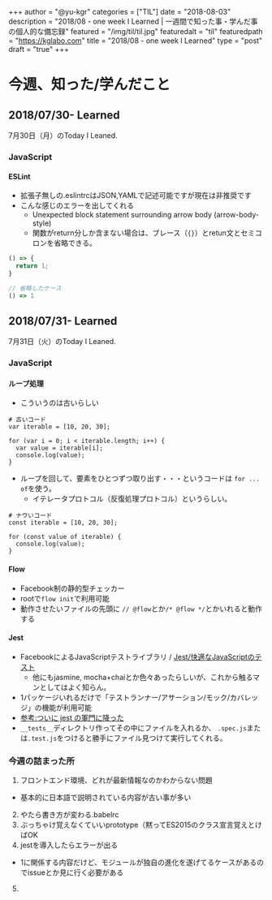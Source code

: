 +++
author = "@yu-kgr"
categories = ["TIL"]
date = "2018-08-03"
description = "2018/08 - one week I Learned | 一週間で知った事・学んだ事の個人的な備忘録"
featured = "/img/til/til.jpg"
featuredalt = "til"
featuredpath = "https://kglabo.com"
title = "2018/08 - one week I Learned"
type = "post"
draft = "true"
+++

# 今週、知った/学んだこと

<!-- tags = [""] -->

## 2018/07/30- Learned

7月30日（月）のToday I Leaned.

### JavaScript

#### ESLint

- 拡張子無しの.eslintrcはJSON,YAMLで記述可能ですが現在は非推奨です
- こんな感じのエラーを出してくれる
  - Unexpected block statement surrounding arrow body (arrow-body-style)
  - 関数がreturn分しか含まない場合は、ブレース（`{}`）とretun文とセミコロンを省略できる。

```JavaScript
() => {
  return 1;
}

// 省略したケース
() => 1
```

## 2018/07/31- Learned

7月31日（火）のToday I Leaned.

### JavaScript

#### ループ処理

- こういうのは古いらしい

```
# 古いコード
var iterable = [10, 20, 30];

for (var i = 0; i < iterable.length; i++) {
  var value = iterable[i];
  console.log(value);
}
```

- ループを回して、要素をひとつずつ取り出す・・・というコードは `for ... of`を使う。
  - イテレータプロトコル（反復処理プロトコル）というらしい。

```
# ナウいコード
const iterable = [10, 20, 30];

for (const value of iterable) {
  console.log(value);
}
```

#### Flow

- Facebook制の静的型チェッカー
- rootで`flow init`で利用可能
- 動作させたいファイルの先頭に `// @flow`とか`/* @flow */`とかいれると動作する 

#### Jest

- FacebookによるJavaScriptテストライブラリ / [Jest/快適なJavaScriptのテスト](https://jestjs.io/ja/) 
  - 他にもjasmine, mocha+chaiとか色々あったらしいが、これから触るマンとしてはよく知らん。
- 1パッケージいれるだけで「テストランナー/アサーション/モック/カバレッジ」の機能が利用可能
- [参考:ついに jest の軍門に降った](https://qiita.com/karak/items/9d0ebf7bc50085624913)
- `__tests__`ディレクトリ作ってその中にファイルを入れるか、 `.spec.js`または`.test.js`をつけると勝手にファイル見つけて実行してくれる。

### 今週の詰まった所

1. フロントエンド環境、どれが最新情報なのかわからない問題
  - 基本的に日本語で説明されている内容が古い事が多い
2. やたら書き方が変わる.babelrc
3. ぶっちゃけ覚えなくていいprototype（黙ってES2015のクラス宣言覚えとけばOK
4. jestを導入したらエラーが出る
  - 1に関係する内容だけど、モジュールが独自の進化を遂げてるケースがあるのでissueとか見に行く必要がある
5. 
